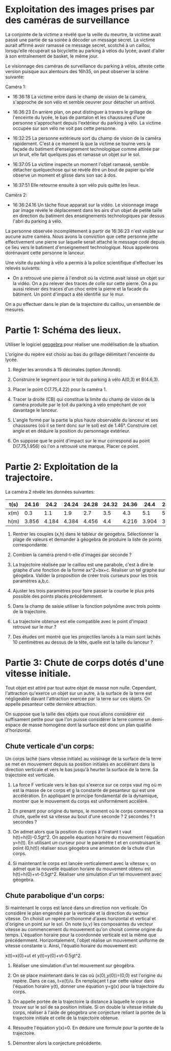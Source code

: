 Exploitation des images prises par des caméras de surveillance
=============================================================

La conjointe de la victime a révélé que la veille du meurtre, la victime avait passé une partie de sa soirée à décoder un message secret. La victime aurait affirmé avoir ramassé ce message secret, scotché à un caillou, lorsqu'elle récupérait sa bicyclette au parking à vélos du lycée, avant d'aller à son entraînement de basket, le même jour.

Le visionnage des caméras de surveillance du parking à vélos, atteste cette version puisque aux alentours des 16h35, on peut observer la scène suivante:

Caméra 1:

- 16:36:18 La victime entre dans le champ de vision de la caméra, s'approche de son vélo et semble oeuvrer pour détacher un antivol.

- 16:36:23 En arrière plan, on peut distinguer à travers le grillage de l'enceinte du lycée, le bas de pantalon et les chaussures d'une personne s'approchant depuis l'extérieur du parking à vélo. La victime occupée sur son vélo ne voit pas cette personne.

- 16:32:25 La personne extérieure sort du champ de vision de la caméra rapidement. C'est à ce moment là que la victime se tourne vers la façade du batiment d'enseignement technologique comme attirée par un bruit, elle fait quelques pas et ramasse un objet sur le sol.

- 16:37:05 La victime inspecte un moment l'objet ramassé, semble détacher quelquechose qui se révèle être un bout de papier qu'elle observe un moment et glisse dans son sac à dos.

- 16:37:51 Elle retourne ensuite à son vélo puis quitte les lieux.

Caméra 2:

- 16:36:24.16 Un tâche floue apparait sur la vidéo. Le visionnage image par image révèle le déplacement dans les airs d'un objet de petite taille en direction du batiment des enseignements technologiques par dessus l'abri du parking à vélo.

La personne observée incomplètement à partir de 16:36:23 n'est visible sur aucune autre caméra. Nous avons la conviction que cette personne jette effectivement une pierre sur laquelle serait attaché le message codé depuis ce lieu vers le batiment
d'enseignement technologique. Nous appelerons dorénavant cette personne le lanceur.

Une visite du parking à vélo a permis à la police scientifique d'effectuer les relevés suivants:

- On a retrouvé une pierre à l'endroit où la victime avait laissé un objet sur la vidéo. On a pu relever des traces de colle sur cette pierre. On a pu aussi relever des traces d'un choc entre la pierre et la facade du bâtiment. Un point d'impact a été identifié sur le mur.

On a pu effectuer dans le plan de la trajectoire du caillou, un ensemble de mesures.

Partie 1: Schéma des lieux.
========

Utiliser le logiciel [geogebra](https://www.geogebra.org/) pour réaliser une modélisation de la situation.

L'origine du repère est choisi au bas du grillage délimitant l'enceinte du lycée.

1. Régler les arrondis à 15 décimales (option /Arrondi).

1. Construire le segment pour le toit du parking à vélo A(0,3) et B(4.6,3).

1. Placer le point C(7.75,4.22) pour la caméra 1.

1. Tracer la droite (CB) qui constitue la limite du champ de vision de la caméra produite par le toit du parking à vélo empèchant de voir davantage le lanceur.

1. L'angle formé par la partie la plus haute observable du lanceur et ses chaussures (où il se tient donc sur le sol) est de 1.46°. Construire cet angle et en déduire la position du personnage extérieur.

1. On suppose que le point d'impact sur le mur correspond au point D(7.75,1.956) où l'on a retrouvé une marque. Placer ce point.

Partie 2: Exploitation de la trajectoire.
========

La caméra 2 révèle les données suivantes:

|t(s)|24.16|24.2|24.24|24.28|24.32|24.36|24.4|24.44|24.48|
|---|---|---|---|---|---|---|---|---|---|
|x(m)|0.3|1.1|1.9|2.7|3.5|4.3|5.1|5.9|6.7|
|h(m)|3.856|4.184|4.384|4.456|4.4|4.216|3.904|3.464|2.896|

1. Rentrer les couples (x,h) dans le tableur de geogebra. Sélectionner la plage de valeurs et demander à géogebra de produire la liste de points correspondante.

1. Combien la caméra prend-t-elle d'images par seconde ?

1. La trajectoire réalisée par le caillou est une parabole, c'est à dire le graphe d'une fonction de la forme ax^2+bx+c. Réaliser un tel graphe sur géogebra. Valider la proposition de créer trois curseurs pour les trois paramètres a,b,c.

1. Ajuster les trois paramètres pour faire passer la courbe le plus près possible des points placés précédemment.

1. Dans la champ de saisie utiliser la fonction polynôme avec trois points de la trajectoire.

1. La trajectoire obtenue est elle compatible avec le point d'impact retrouvé sur le mur ?

1. Des études ont montré que les projectiles lancés à la main sont lachés 10 centimètres au dessus de la tête, quelle est la taille du lanceur ?

<!-- -0.1x2+0.55x+3.7 (-2.3872,1.81715) -->

Partie 3: Chute de corps dotés d'une vitesse initiale.
=========

Tout objet est attiré par tout autre objet de masse non nulle. Cependant, l'attraction qu'exerce un objet sur un autre, à la surface de la terre est négligeable davant l'attraction exercée par la terre sur ces objets. On appelle pesanteur cette dernière attraction.

On suppose que la taille des objets que nous allons considérer est suffisament petite pour que l'on puisse considérer la terre comme un demi-espace de masse homogène dont la surface est donc un plan qualifié d'horizontal.

Chute verticale d'un corps:
--------------

Un corps laché (sans vitesse initiale) au voisinage de la surface de la terre se met en mouvement depuis sa position initiales en accélérant dans la direction verticale et vers le bas jusqu'à heurter la surface de la terre. Sa trajectoire est verticale.

1. La force F verticale vers le bas qui s'exerce sur ce corps vaut mg où m est la masse de ce corps et g la constante de pesanteur qui est une accélération. En appliquant le principe fondamental de la dynamique, montrer que le mouvement du corps est uniformément accéléré.

2. En prenant pour origine du temps, le moment où le corps commence sa chute, quelle est sa vitesse au bout d'une seconde ? 2 secondes  ? t secondes ?

3. On admet alors que la position du corps à l'instant t vaut h(t)=h(0)-0.5gt^2. On appelle équation horaire du mouvement l'équation y=h(t). En utilisant un curseur pour le paramètre t et en construisant le point (0,h(t)) réaliser sous géogebra une animation de la chute d'un corps.

4. Si maintenant le corps est lancée verticalement avec la vitesse v, on admet que la nouvelle équation horaire du mouvement obtenu est h(t)=h(0)+vt-0.5gt^2.
Réaliser une simulation d'un tel mouvement avec géogebra.

Chute parabolique d'un corps:
-----------------------------

Si maintenant le corps est lancé dans un direction non verticale. On considère le plan engendré par la verticale et la direction du vecteur vitesse. On choisit un repère orthonormé d'axes horizontal et vertical et d'origine un point sur le sol. On note (u,v) les composantes du vecteur vitesse au commencement du mouvement qu'on choisit comme origine du temps. L'équation horaire pour la coordonnée verticale est la même que précédemment. Horizontalement, l'objet réalise un mouvement uniforme de vitesse constante u. Ainsi, l'équatio horaire du mouvement est:

x(t)=x(0)+ut et y(t)=y(0)+vt-0.5gt^2.

1. Réaliser une simulation d'un tel mouvement sur géogébra.

1. On se place maintenant dans le cas où (x(0),y(0))=(0,0) est l'origine du repère. Dans ce cas, t=x(t)/u. En remplaçant t par cette valeur dans l'équation horaire y(t), donner une équation y=g(x) pour la trajectoire du corps.

1.  On appelle portée de la trajectoire la distance à laquelle le corps se trouve sur le sol de sa position initiale.
Si on double la vitesse initiale du corps, réaliser à l'aide de géogebra une conjecture reliant la portée de la trajectoire initiale et celle de la trajectoire obtenue.

1. Résoudre l'équation y(x)=0. En déduire une formule pour la portée de la trajectoire.

1. Démontrer alors la conjecture précédente.
